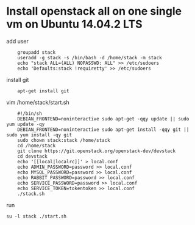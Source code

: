 # Install openstack all on one single vm on Ubuntu 14.04.2 LTS

add user

        groupadd stack
        useradd -g stack -s /bin/bash -d /home/stack -m stack
        echo "stack ALL=(ALL) NOPASSWD: ALL" >> /etc/sudoers
        echo 'Defaults:stack !requiretty' >> /etc/sudoers

install git 

        apt-get install git 

vim /home/stack/start.sh

        #!/bin/sh
        DEBIAN_FRONTEND=noninteractive sudo apt-get -qqy update || sudo yum update -qy
        DEBIAN_FRONTEND=noninteractive sudo apt-get install -qqy git || sudo yum install -qy git
        sudo chown stack:stack /home/stack
        cd /home/stack
        git clone https://git.openstack.org/openstack-dev/devstack
        cd devstack
        echo '[[local|localrc]]' > local.conf
        echo ADMIN_PASSWORD=password >> local.conf
        echo MYSQL_PASSWORD=password >> local.conf
        echo RABBIT_PASSWORD=password >> local.conf
        echo SERVICE_PASSWORD=password >> local.conf
        echo SERVICE_TOKEN=tokentoken >> local.conf
        ./stack.sh

run

    su -l stack ./start.sh
